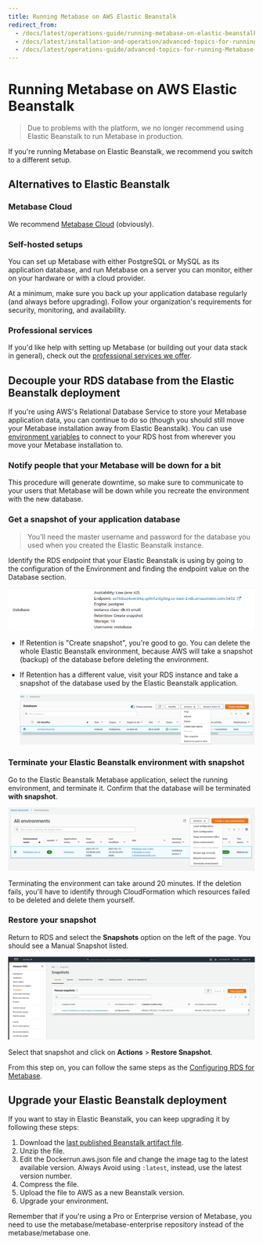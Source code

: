 ```yaml
---
title: Running Metabase on AWS Elastic Beanstalk
redirect_from:
  - /docs/latest/operations-guide/running-metabase-on-elastic-beanstalk
  - /docs/latest/installation-and-operation/advanced-topics-for-running-Metabase-in-AWS-ElasticBeanstalk
  - /docs/latest/operations-guide/advanced-topics-for-running-Metabase-in-AWS-ElasticBeanstalk
---
```


# Running Metabase on AWS Elastic Beanstalk

> Due to problems with the platform, we no longer recommend using Elastic Beanstalk to run Metabase in production.

If you're running Metabase on Elastic Beanstalk, we recommend you switch to a different setup.

## Alternatives to Elastic Beanstalk

### Metabase Cloud

We recommend [Metabase Cloud](https://www.metabase.com/pricing) (obviously).

### Self-hosted setups

You can set up Metabase with either PostgreSQL or MySQL as its application database, and run Metabase on a server you can monitor, either on your hardware or with a cloud provider.

At a minimum, make sure you back up your application database regularly (and always before upgrading). Follow your organization's requirements for security, monitoring, and availability.

### Professional services

If you'd like help with setting up Metabase (or building out your data stack in general), check out the [professional services we offer](https://www.metabase.com/product/professional-services).

## Decouple your RDS database from the Elastic Beanstalk deployment

If you're using AWS's Relational Database Service to store your Metabase application data, you can continue to do so (though you should still move your Metabase installation away from Elastic Beanstalk). You can use [environment variables](../../configuring-metabase/environment-variables.md) to connect to your RDS host from wherever you move your Metabase installation to.

### Notify people that your Metabase will be down for a bit

This procedure will generate downtime, so make sure to communicate to your users that Metabase will be down while you recreate the environment with the new database.

### Get a snapshot of your application database

> You'll need the master username and password for the database you used when you created the Elastic Beanstalk instance.

Identify the RDS endpoint that your Elastic Beanstalk is using by going to the configuration of the Environment and finding the endpoint value on the Database section.

![RDS endpooint](images/EBDatabaseEndpoint.png)

- If Retention is "Create snapshot", you're good to go. You can delete the whole Elastic Beanstalk environment, because AWS will take a snapshot (backup) of the database before deleting the environment.
- If Retention has a different value, visit your RDS instance and take a snapshot of the database used by the Elastic Beanstalk application.

  ![RDS snapshot](images/RDSTakeSnapshot.png)

### Terminate your Elastic Beanstalk environment with snapshot

Go to the Elastic Beanstalk Metabase application, select the running environment, and terminate it. Confirm that the database will be terminated **with snapshot**.

![Terminate environment](images/EBTerminateEnvironment.png)

Terminating the environment can take around 20 minutes. If the deletion fails, you'll have to identify through CloudFormation which resources failed to be deleted and delete them yourself.

### Restore your snapshot

Return to RDS and select the **Snapshots** option on the left of the page. You should see a Manual Snapshot listed.

![RDS Snapshots](images/RDSSnapshotsMenu.png)

Select that snapshot and click on **Actions** > **Restore Snapshot**.

From this step on, you can follow the same steps as the [Configuring RDS for Metabase](./creating-RDS-database-on-AWS.md).

## Upgrade your Elastic Beanstalk deployment

If you want to stay in Elastic Beanstalk, you can keep upgrading it by following these steps:

1. Download the [last published Beanstalk artifact file](https://downloads.metabase.com/v0.47.2/metabase-aws-eb.zip).
2. Unzip the file.
3. Edit the Dockerrun.aws.json file and change the image tag to the latest available version. Always Avoid using `:latest`, instead, use the latest version number.
4. Compress the file.
5. Upload the file to AWS as a new Beanstalk version.
6. Upgrade your environment.

Remember that if you're using a Pro or Enterprise version of Metabase, you need to use the metabase/metabase-enterprise repository instead of the metabase/metabase one.
